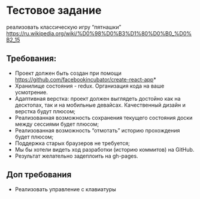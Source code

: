 # Тестовое задание
реализовать классическую игру “пятнашки” https://ru.wikipedia.org/wiki/%D0%98%D0%B3%D1%80%D0%B0_%D0%B2_15

## Требования:
* Проект должен быть создан при помощи https://github.com/facebookincubator/create-react-app* 
* Хранилище состояния - redux. Организация кода на ваше усмотрение.
* Адаптивная верстка: проект должен выглядеть достойно как на десктопах, так и на мобильные девайсах. Качественный дизайн и верстка будут плюсом;
* Реализованная возможность сохранения текущего состояния доски между сессиями будет плюсом;
* Реализованная возможность “отмотать” историю прохождения будет плюсом;
* Поддержка старых браузеров не требуется;
* Мы бы хотели видеть ход разработки (историю коммитов) на GitHub.
* Результат желательно задеплоить на gh-pages.

## Доп требования
* Реализовать управление с клавиатуры